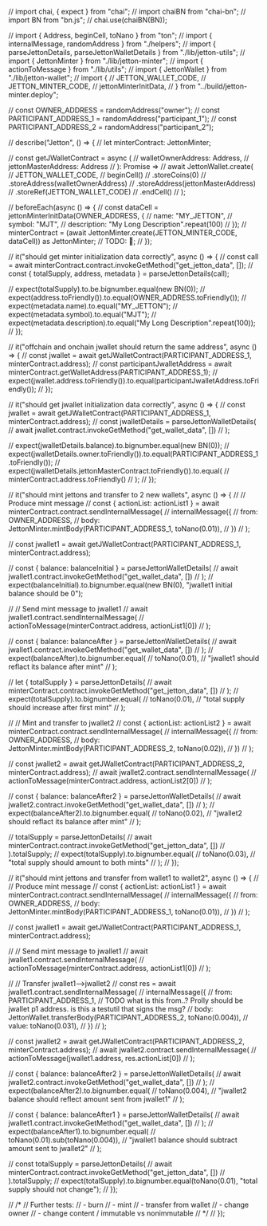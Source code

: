// import chai, { expect } from "chai";
// import chaiBN from "chai-bn";
// import BN from "bn.js";
// chai.use(chaiBN(BN));

// import { Address, beginCell, toNano } from "ton";
// import { internalMessage, randomAddress } from "./helpers";
// import { parseJettonDetails, parseJettonWalletDetails } from "./lib/jetton-utils";
// import { JettonMinter } from "./lib/jetton-minter";
// import { actionToMessage } from "./lib/utils";
// import { JettonWallet } from "./lib/jetton-wallet";
// import {
//   JETTON_WALLET_CODE,
//   JETTON_MINTER_CODE,
//   jettonMinterInitData,
// } from "../build/jetton-minter.deploy";

// const OWNER_ADDRESS = randomAddress("owner");
// const PARTICIPANT_ADDRESS_1 = randomAddress("participant_1");
// const PARTICIPANT_ADDRESS_2 = randomAddress("participant_2");

// describe("Jetton", () => {
//   let minterContract: JettonMinter;

//   const getJWalletContract = async (
//     walletOwnerAddress: Address,
//     jettonMasterAddress: Address
//   ): Promise<JettonWallet> =>
//     await JettonWallet.create(
//       JETTON_WALLET_CODE,
//       beginCell()
//         .storeCoins(0)
//         .storeAddress(walletOwnerAddress)
//         .storeAddress(jettonMasterAddress)
//         .storeRef(JETTON_WALLET_CODE)
//         .endCell()
//     );

//   beforeEach(async () => {
//     const dataCell = jettonMinterInitData(OWNER_ADDRESS, {
//       name: "MY_JETTON",
//       symbol: "MJT",
//       description: "My Long Description".repeat(100)
//     });
//     minterContract = (await JettonMinter.create(JETTON_MINTER_CODE, dataCell)) as JettonMinter; // TODO: 🤮;
//   });

//   it("should get minter initialization data correctly", async () => {
//     const call = await minterContract.contract.invokeGetMethod("get_jetton_data", []);
//     const { totalSupply, address, metadata } = parseJettonDetails(call);

//     expect(totalSupply).to.be.bignumber.equal(new BN(0));
//     expect(address.toFriendly()).to.equal(OWNER_ADDRESS.toFriendly());
//     expect(metadata.name).to.equal("MY_JETTON");
//     expect(metadata.symbol).to.equal("MJT");
//     expect(metadata.description).to.equal("My Long Description".repeat(100));
//   });

//   it("offchain and onchain jwallet should return the same address", async () => {
//     const jwallet = await getJWalletContract(PARTICIPANT_ADDRESS_1, minterContract.address);
//     const participantJwalletAddress = await minterContract.getWalletAddress(PARTICIPANT_ADDRESS_1);
//     expect(jwallet.address.toFriendly()).to.equal(participantJwalletAddress.toFriendly());
//   });

//   it("should get jwallet initialization data correctly", async () => {
//     const jwallet = await getJWalletContract(PARTICIPANT_ADDRESS_1, minterContract.address);
//     const jwalletDetails = parseJettonWalletDetails(
//       await jwallet.contract.invokeGetMethod("get_wallet_data", [])
//     );

//     expect(jwalletDetails.balance).to.bignumber.equal(new BN(0));
//     expect(jwalletDetails.owner.toFriendly()).to.equal(PARTICIPANT_ADDRESS_1.toFriendly());
//     expect(jwalletDetails.jettonMasterContract.toFriendly()).to.equal(
//       minterContract.address.toFriendly()
//     );
//   });

//   it("should mint jettons and transfer to 2 new wallets", async () => {
//     // Produce mint message
//     const { actionList: actionList1 } = await minterContract.contract.sendInternalMessage(
//       internalMessage({
//         from: OWNER_ADDRESS,
//         body: JettonMinter.mintBody(PARTICIPANT_ADDRESS_1, toNano(0.01)),
//       })
//     );

//     const jwallet1 = await getJWalletContract(PARTICIPANT_ADDRESS_1, minterContract.address);

//     const { balance: balanceInitial } = parseJettonWalletDetails(
//       await jwallet1.contract.invokeGetMethod("get_wallet_data", [])
//     );
//     expect(balanceInitial).to.bignumber.equal(new BN(0), "jwallet1 initial balance should be 0");

//     // Send mint message to jwallet1
//     await jwallet1.contract.sendInternalMessage(
//       actionToMessage(minterContract.address, actionList1[0])
//     );

//     const { balance: balanceAfter } = parseJettonWalletDetails(
//       await jwallet1.contract.invokeGetMethod("get_wallet_data", [])
//     );
//     expect(balanceAfter).to.bignumber.equal(
//       toNano(0.01),
//       "jwallet1 should reflact its balance after mint"
//     );

//     let { totalSupply } = parseJettonDetails(
//       await minterContract.contract.invokeGetMethod("get_jetton_data", [])
//     );
//     expect(totalSupply).to.bignumber.equal(
//       toNano(0.01),
//       "total supply should increase after first mint"
//     );

//     // Mint and transfer to jwallet2
//     const { actionList: actionList2 } = await minterContract.contract.sendInternalMessage(
//       internalMessage({
//         from: OWNER_ADDRESS,
//         body: JettonMinter.mintBody(PARTICIPANT_ADDRESS_2, toNano(0.02)),
//       })
//     );

//     const jwallet2 = await getJWalletContract(PARTICIPANT_ADDRESS_2, minterContract.address);
//     await jwallet2.contract.sendInternalMessage(
//       actionToMessage(minterContract.address, actionList2[0])
//     );

//     const { balance: balanceAfter2 } = parseJettonWalletDetails(
//       await jwallet2.contract.invokeGetMethod("get_wallet_data", [])
//     );
//     expect(balanceAfter2).to.bignumber.equal(
//       toNano(0.02),
//       "jwallet2 should reflact its balance after mint"
//     );

//     totalSupply = parseJettonDetails(
//       await minterContract.contract.invokeGetMethod("get_jetton_data", [])
//     ).totalSupply;
//     expect(totalSupply).to.bignumber.equal(
//       toNano(0.03),
//       "total supply should amount to both mints"
//     );
//   });

//   it("should mint jettons and transfer from wallet1 to wallet2", async () => {
//     // Produce mint message
//     const { actionList: actionList1 } = await minterContract.contract.sendInternalMessage(
//       internalMessage({
//         from: OWNER_ADDRESS,
//         body: JettonMinter.mintBody(PARTICIPANT_ADDRESS_1, toNano(0.01)),
//       })
//     );

//     const jwallet1 = await getJWalletContract(PARTICIPANT_ADDRESS_1, minterContract.address);

//     // Send mint message to jwallet1
//     await jwallet1.contract.sendInternalMessage(
//       actionToMessage(minterContract.address, actionList1[0])
//     );

//     // Transfer jwallet1-->jwallet2
//     const res = await jwallet1.contract.sendInternalMessage(
//       internalMessage({
//         from: PARTICIPANT_ADDRESS_1, // TODO what is this from..? Prolly should be jwallet p1 address. is this a testutil that signs the msg?
//         body: JettonWallet.transferBody(PARTICIPANT_ADDRESS_2, toNano(0.004)),
//         value: toNano(0.031),
//       })
//     );

//     const jwallet2 = await getJWalletContract(PARTICIPANT_ADDRESS_2, minterContract.address);
//     await jwallet2.contract.sendInternalMessage(
//       actionToMessage(jwallet1.address, res.actionList[0])
//     );

//     const { balance: balanceAfter2 } = parseJettonWalletDetails(
//       await jwallet2.contract.invokeGetMethod("get_wallet_data", [])
//     );
//     expect(balanceAfter2).to.bignumber.equal(
//       toNano(0.004),
//       "jwallet2 balance should reflect amount sent from jwallet1"
//     );

//     const { balance: balanceAfter1 } = parseJettonWalletDetails(
//       await jwallet1.contract.invokeGetMethod("get_wallet_data", [])
//     );
//     expect(balanceAfter1).to.bignumber.equal(
//       toNano(0.01).sub(toNano(0.004)),
//       "jwallet1 balance should subtract amount sent to jwallet2"
//     );

//     const totalSupply = parseJettonDetails(
//       await minterContract.contract.invokeGetMethod("get_jetton_data", [])
//     ).totalSupply;
//     expect(totalSupply).to.bignumber.equal(toNano(0.01), "total supply should not change");
//   });

//   /*
//   Further tests:
//   - burn
//   - mint
//   - transfer from wallet
//   - change owner
//   - change content / immutable vs nonimmutable
//   */
// });